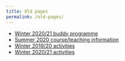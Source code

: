 ```yaml
---
title: Old pages
permalink: /old-pages/
---
```


- [Winter 2020/21 buddy programme](/buddy-programme/)
- [Summer 2020 course/teaching information](/courses-sose2020/)
- [Winter 2019/20 activities](/calendar-ws1920/)
- [Winter 2020/21 activities](/calendar-ws2021/)